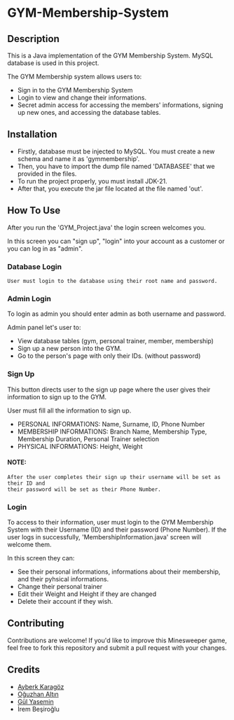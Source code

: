 # GYM-Membership-System

## Description
This is a Java implementation of the GYM Membership System. MySQL database is used in this project. 

The GYM Membership system allows users to:
- Sign in to the GYM Membership System
- Login to view and change their informations.
- Secret admin access for accessing the members' informations, signing up new ones, and accessing the database tables. 

## Installation
- Firstly, database must be injected to MySQL. You must create a new schema and name it as 'gymmembership'.
- Then, you have to import the dump file named 'DATABASEE' that we provided in the files.
- To run the project properly, you must install JDK-21.
- After that, you execute the jar file located at the file named 'out'.


## How To Use
After you run the 'GYM_Project.java' the login screen welcomes you. 

In this screen you can "sign up", "login" into your account as a customer or you can log in as "admin". 

  ### Database Login
    User must login to the database using their root name and password.
 
  ### Admin Login
   To login as admin you should enter admin as both username and password. 
   
   Admin panel let's user to:
      
  + View database tables (gym, personal trainer, member, membership)
  + Sign up a new person into the GYM.
  + Go to the person's page with only their IDs. (without password)



  ### Sign Up
   This button directs user to the sign up page where the user gives their information to sign up to the GYM.
   
   User must fill all the information to sign up. 
   
   - PERSONAL INFORMATIONS: Name, Surname, ID, Phone Number
   - MEMBERSHIP INFORMATIONS: Branch Name, Membership Type, Membership Duration, Personal Trainer selection
   - PHYSICAL INFORMATIONS: Height, Weight

#### NOTE:
    
    After the user completes their sign up their username will be set as their ID and 
    their password will be set as their Phone Number.



  ### Login
To access to their information, user must login to the GYM Membership System with their 
Username (ID) and their password (Phone Number).
If the user logs in successfully, 'MembershipInformation.java' screen will welcome them.

   
   In this screen they can:
   - See their personal informations, informations about their membership, and their pyhsical informations.
   - Change their personal trainer
   - Edit their Weight and Height if they are changed
   - Delete their account if they wish.
        


## Contributing
Contributions are welcome! If you'd like to improve this Minesweeper game, feel free to fork this repository and submit a pull request with your changes.




## Credits
- [Ayberk Karagöz](https://github.com/AyberKrgz)
- [Oğuzhan Altın](https://github.com/oguzhanaltin1903)
- [Gül Yasemin](https://github.com/gulysmn)
- İrem Beşiroğlu


